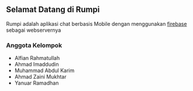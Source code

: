 ## Selamat Datang di Rumpi

Rumpi adalah aplikasi chat berbasis Mobile dengan menggunakan [firebase](https://firebase.google.com/) sebagai webservernya

### Anggota Kelompok
- Alfian Rahmatullah
- Ahmad Imaddudin
- Muhammad Abdul Karim
- Ahmad Zaini Mukhtar
- Yanuar Ramadhan
